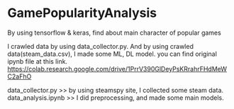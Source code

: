 # GamePopularityAnalysis
By using tensorflow & keras, find about main character of popular games

I crawled data by using data_collector.py. And by using crawled data(steam_data.csv), I made some ML, DL model.
you can find original ipynb file at this link.
https://colab.research.google.com/drive/1PrrV390GlDeyPsKRrahrFHdMeWC2aFhO

data_collector.py >> by using steamspy site, I collected some steam data.
data_analysis.ipynb >> I did preprocessing, and made some main models.
